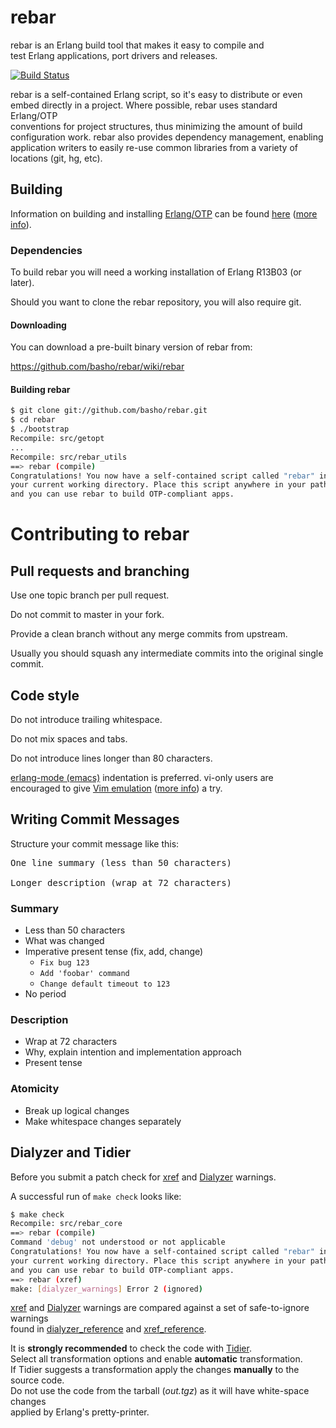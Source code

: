rebar
=====

rebar is an Erlang build tool that makes it easy to compile and  
test Erlang applications, port drivers and releases.

[![Build Status](https://secure.travis-ci.org/basho/rebar.png?branch=master)](http://travis-ci.org/basho/rebar)

rebar is a self-contained Erlang script, so it's easy to distribute or even  
embed directly in a project. Where possible, rebar uses standard Erlang/OTP  
conventions for project structures, thus minimizing the amount of build  
configuration work. rebar also provides dependency management, enabling  
application writers to easily re-use common libraries from a variety of  
locations (git, hg, etc).

Building
--------

Information on building and installing [Erlang/OTP](http://www.erlang.org)
can be found [here](https://github.com/erlang/otp/wiki/Installation)
([more info](https://github.com/erlang/otp/blob/master/INSTALL.md)).

### Dependencies

To build rebar you will need a working installation of Erlang R13B03 (or
later).

Should you want to clone the rebar repository, you will also require git.

#### Downloading

You can download a pre-built binary version of rebar from:

https://github.com/basho/rebar/wiki/rebar

#### Building rebar

```sh
$ git clone git://github.com/basho/rebar.git
$ cd rebar
$ ./bootstrap
Recompile: src/getopt
...
Recompile: src/rebar_utils
==> rebar (compile)
Congratulations! You now have a self-contained script called "rebar" in
your current working directory. Place this script anywhere in your path
and you can use rebar to build OTP-compliant apps.
```


Contributing to rebar
=====================

Pull requests and branching
---------------------------

Use one topic branch per pull request.

Do not commit to master in your fork.

Provide a clean branch without any merge commits from upstream.

Usually you should squash any intermediate commits into the original single commit.

Code style
----------

Do not introduce trailing whitespace.

Do not mix spaces and tabs.

Do not introduce lines longer than 80 characters.

[erlang-mode (emacs)](http://www.erlang.org/doc/man/erlang.el.html) indentation is preferred.
vi-only users are encouraged to give [Vim emulation](http://emacswiki.org/emacs/Evil)
([more info](https://gitorious.org/evil/pages/Home)) a try.

Writing Commit Messages
-----------------------

Structure your commit message like this:

<pre>
One line summary (less than 50 characters)

Longer description (wrap at 72 characters)
</pre>

### Summary

* Less than 50 characters
* What was changed
* Imperative present tense (fix, add, change)
  * `Fix bug 123`
  * `Add 'foobar' command`
  * `Change default timeout to 123`
* No period

### Description

* Wrap at 72 characters
* Why, explain intention and implementation approach
* Present tense

### Atomicity

* Break up logical changes
* Make whitespace changes separately

Dialyzer and Tidier
-------------------

Before you submit a patch check for
[xref](http://www.erlang.org/doc/man/xref.html) and
[Dialyzer](http://www.erlang.org/doc/man/dialyzer.html)
warnings.

A successful run of ``make check`` looks like:

```sh
$ make check
Recompile: src/rebar_core
==> rebar (compile)
Command 'debug' not understood or not applicable
Congratulations! You now have a self-contained script called "rebar" in
your current working directory. Place this script anywhere in your path
and you can use rebar to build OTP-compliant apps.
==> rebar (xref)
make: [dialyzer_warnings] Error 2 (ignored)
```

[xref](http://www.erlang.org/doc/man/xref.html) and
[Dialyzer](http://www.erlang.org/doc/man/dialyzer.html) warnings are compared
against a set of safe-to-ignore warnings  
found in
[dialyzer_reference](https://raw.github.com/tuncer/rebar/maint/dialyzer_reference)
and
[xref_reference](https://raw.github.com/tuncer/rebar/maint/xref_reference).

It is **strongly recommended** to check the code with
[Tidier](http://tidier.softlab.ntua.gr:20000/tidier/getstarted).  
Select all transformation options and enable **automatic**
transformation.  
If Tidier suggests a transformation apply the changes **manually**
to the source code.  
Do not use the code from the tarball (*out.tgz*) as it will have
white-space changes  
applied by Erlang's pretty-printer.
